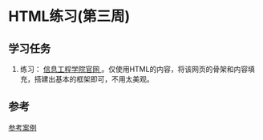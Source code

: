 # HTML练习(第三周)

## 学习任务

1. 练习： <a href="https://it.chd.edu.cn/" target="_blank"> 信息工程学院官网 </a> 。仅使用HTML的内容，将该网页的骨架和内容填充，搭建出基本的框架即可，不用太美观。

   

## 参考
[参考案例](../templates/xxgc.html)
